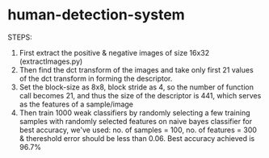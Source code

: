 # human-detection-system
STEPS:

1. First extract the positive & negative images of size 16x32 (extractImages.py)
2. Then find the dct transform of the images and take only first 21 values of the dct transform in forming the descriptor.
3. Set the block-size as 8x8, block stride as 4, so the number of function call becomes 21, and thus the size of the descriptor is 441, which serves as the features of a sample/image
4. Then train 1000 weak classifiers by randomly selecting a few training samples with randomly selected features on naive bayes classifier
   for best accuracy, we've used: no. of samples = 100, no. of features = 300 & thereshold error should be less than 0.06.
   Best accuracy achieved is 96.7%
